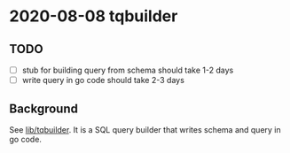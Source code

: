 # 2020-08-08 tqbuilder

## TODO

- [ ] stub for building query from schema should take 1-2 days
- [ ] write query in go code should take 2-3 days

## Background

See [lib/tqbuilder](../../../lib/tqbuilder). It is a SQL query builder that writes schema and query in go code.

